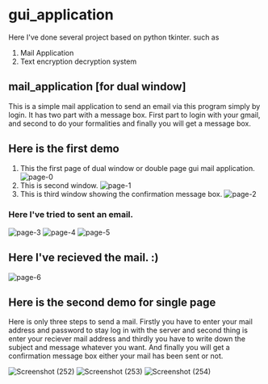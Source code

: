 # gui_application
Here I've done several project based on python tkinter.
such as
1. Mail Application
2. Text encryption decryption system


## mail_application [for dual window]
This is a simple mail application to send an email via this program simply by login.
It has two part with a message box.
First part to login with your gmail, and second to do your formalities and finally you will get a message box. 

## Here is the first demo

1. This the first page of dual window or double page gui mail application.
![page-0](https://user-images.githubusercontent.com/64744693/85588383-75596880-b664-11ea-86f6-f2369b08e0e4.gif)
2. This is second window.
![page-1](https://user-images.githubusercontent.com/64744693/85588421-7c807680-b664-11ea-8340-f654f2f78378.gif)
3. This is third window showing the confirmation message box.
![page-2](https://user-images.githubusercontent.com/64744693/85588443-82765780-b664-11ea-9d0e-038141973f46.gif)

### Here I've tried to sent an email.
![page-3](https://user-images.githubusercontent.com/64744693/85588249-5b1f8a80-b664-11ea-86cb-cd79744a311f.gif)
![page-4](https://user-images.githubusercontent.com/64744693/85588317-65da1f80-b664-11ea-871a-7937d83f1568.gif)
![page-5](https://user-images.githubusercontent.com/64744693/85588339-6bd00080-b664-11ea-966e-5cfbfa603734.gif)

## Here I've recieved the mail. :)
![page-6](https://user-images.githubusercontent.com/64744693/85588377-738fa500-b664-11ea-9dae-2e8bf214dde0.gif)

## Here is the second demo for single page

Here is only three steps to send a mail. Firstly you have to enter your mail address and password to stay log in with the server and second thing is enter your reciever mail address and thirdly you have to write down the subject and message whatever you want. And finally you will get a confirmation message box either your mail has been sent or not. 

![Screenshot (252)](https://user-images.githubusercontent.com/64744693/85593788-28c45c00-b669-11ea-970f-eae5eac7eed2.png)
![Screenshot (253)](https://user-images.githubusercontent.com/64744693/85593801-2c57e300-b669-11ea-8b23-946c3c788f95.png)
![Screenshot (254)](https://user-images.githubusercontent.com/64744693/85593810-2e21a680-b669-11ea-9f79-d7783af79d0e.png)
